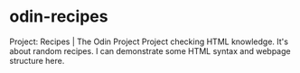 # odin-recipes
Project: Recipes | The Odin Project
Project checking HTML knowledge. It's about random recipes. I can demonstrate some HTML syntax and webpage structure here. 